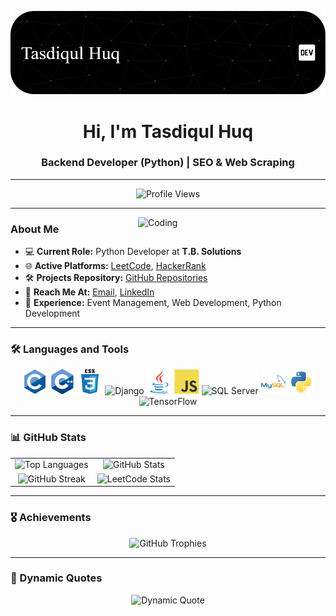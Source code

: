 ![logo](https://raw.githubusercontent.com/TaurusSilver201/TaurusSilver201/main/github-header-image-Tasdiqul.png)

<h1 align="center">Hi, I'm Tasdiqul Huq</h1>
<h3 align="center">Backend Developer (Python) | SEO & Web Scraping</h3>

---

<div align="center">
  <img src="https://komarev.com/ghpvc/?username=taurussilver201&label=Profile%20views&color=0e75b6&style=flat" alt="Profile Views" />
</div>

---

<img align="right" alt="Coding" width="300" src="https://media4.giphy.com/media/v1.Y2lkPTc5MGI3NjExNmV5aTB2Y3RtNDcyazQ5bmVjNDQ4aDFvNHc0M3R5aGt0azRrdjk0bCZlcD12MV9pbnRlcm5hbF9naWZfYnlfaWQmY3Q9Zw/J54OeZyVsjQgCKMyr6/giphy.webp" />

### About Me
- 💻 **Current Role:** Python Developer at **T.B. Solutions**
- 🌐 **Active Platforms:** 
  [LeetCode](https://leetcode.com/u/tasdiqulhuq/), [HackerRank](https://www.hackerrank.com/profile/tasdiqulhuq)
- 🛠️ **Projects Repository:** [GitHub Repositories](https://github.com/TaurusSilver201?tab=repositories)
- 📩 **Reach Me At:** 
  [Email](mailto:tasdiqulhuq@gmail.com), [LinkedIn](https://www.linkedin.com/in/tasdiqul-huq-062278267)
- 🌟 **Experience:** Event Management, Web Development, Python Development

---

### 🛠️ Languages and Tools
<p align="center">
  <img src="https://raw.githubusercontent.com/devicons/devicon/master/icons/c/c-original.svg" alt="C" width="40" height="40"/>
  <img src="https://raw.githubusercontent.com/devicons/devicon/master/icons/cplusplus/cplusplus-original.svg" alt="C++" width="40" height="40"/>
  <img src="https://raw.githubusercontent.com/devicons/devicon/master/icons/css3/css3-original-wordmark.svg" alt="CSS3" width="40" height="40"/>
  <img src="https://cdn.worldvectorlogo.com/logos/django.svg" alt="Django" width="40" height="40"/>
  <img src="https://raw.githubusercontent.com/devicons/devicon/master/icons/java/java-original.svg" alt="Java" width="40" height="40"/>
  <img src="https://raw.githubusercontent.com/devicons/devicon/master/icons/javascript/javascript-original.svg" alt="JavaScript" width="40" height="40"/>
  <img src="https://www.svgrepo.com/show/303229/microsoft-sql-server-logo.svg" alt="SQL Server" width="40" height="40"/>
  <img src="https://raw.githubusercontent.com/devicons/devicon/master/icons/mysql/mysql-original-wordmark.svg" alt="MySQL" width="40" height="40"/>
  <img src="https://raw.githubusercontent.com/devicons/devicon/master/icons/python/python-original.svg" alt="Python" width="40" height="40"/>
  <img src="https://www.vectorlogo.zone/logos/tensorflow/tensorflow-icon.svg" alt="TensorFlow" width="40" height="40"/>
</p>

---

### 📊 GitHub Stats

<table align="center" width="100%">
  <tr>
    <td align="center" style="width: 50%;">
      <img src="https://github-readme-stats.vercel.app/api/top-langs?username=taurussilver201&show_icons=true&locale=en&layout=compact&theme=radical" alt="Top Languages" width="100%"/>
    </td>
    <td align="center" style="width: 50%;">
      <img src="https://github-readme-stats.vercel.app/api?username=taurussilver201&show_icons=true&locale=en&theme=radical" alt="GitHub Stats" width="100%"/>
    </td>
  </tr>
  <tr>
    <td align="center" style="width: 50%;">
      <img src="https://github-readme-streak-stats.herokuapp.com/?user=taurussilver201&theme=radical" alt="GitHub Streak" width="100%"/>
    </td>
    <td align="center" style="width: 50%;">
      <img src="https://leetcard.jacoblin.cool/tasdiqulhuq?ext=activity&theme=dark" alt="LeetCode Stats" width="100%"/>
    </td>
  </tr>
</table>

---

### 🎖️ Achievements

<p align="center">
  <img src="https://github-profile-trophy.vercel.app/?username=taurussilver201&theme=onedark&column=6" alt="GitHub Trophies" />
</p>

---


### 🌟 Dynamic Quotes
<p align="center">
  <img src="https://quotes-github-readme.vercel.app/api?type=horizontal&theme=radical" alt="Dynamic Quote" />
</p>


